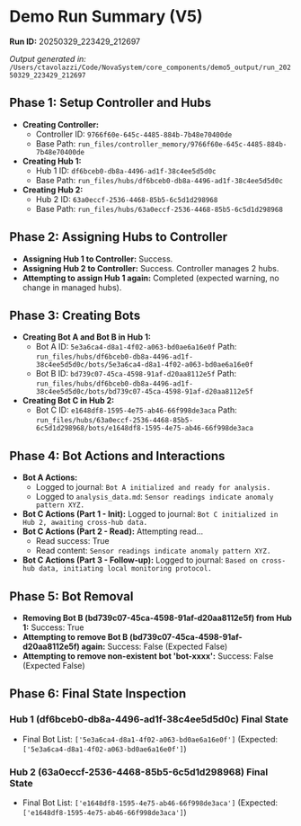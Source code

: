 # Demo Run Summary (V5)
**Run ID:** 20250329_223429_212697

*Output generated in:* `/Users/ctavolazzi/Code/NovaSystem/core_components/demo5_output/run_20250329_223429_212697`

## Phase 1: Setup Controller and Hubs

- **Creating Controller:**
  - Controller ID: `9766f60e-645c-4485-884b-7b48e70400de`
  - Base Path: `run_files/controller_memory/9766f60e-645c-4485-884b-7b48e70400de`
- **Creating Hub 1:**
  - Hub 1 ID: `df6bceb0-db8a-4496-ad1f-38c4ee5d5d0c`
  - Base Path: `run_files/hubs/df6bceb0-db8a-4496-ad1f-38c4ee5d5d0c`
- **Creating Hub 2:**
  - Hub 2 ID: `63a0eccf-2536-4468-85b5-6c5d1d298968`
  - Base Path: `run_files/hubs/63a0eccf-2536-4468-85b5-6c5d1d298968`

## Phase 2: Assigning Hubs to Controller

- **Assigning Hub 1 to Controller:** Success.
- **Assigning Hub 2 to Controller:** Success. Controller manages 2 hubs.
- **Attempting to assign Hub 1 again:** Completed (expected warning, no change in managed hubs).

## Phase 3: Creating Bots

- **Creating Bot A and Bot B in Hub 1:**
  - Bot A ID: `5e3a6ca4-d8a1-4f02-a063-bd0ae6a16e0f` Path: `run_files/hubs/df6bceb0-db8a-4496-ad1f-38c4ee5d5d0c/bots/5e3a6ca4-d8a1-4f02-a063-bd0ae6a16e0f`
  - Bot B ID: `bd739c07-45ca-4598-91af-d20aa8112e5f` Path: `run_files/hubs/df6bceb0-db8a-4496-ad1f-38c4ee5d5d0c/bots/bd739c07-45ca-4598-91af-d20aa8112e5f`
- **Creating Bot C in Hub 2:**
  - Bot C ID: `e1648df8-1595-4e75-ab46-66f998de3aca` Path: `run_files/hubs/63a0eccf-2536-4468-85b5-6c5d1d298968/bots/e1648df8-1595-4e75-ab46-66f998de3aca`

## Phase 4: Bot Actions and Interactions

- **Bot A Actions:**
  - Logged to journal: `Bot A initialized and ready for analysis.`
  - Logged to `analysis_data.md`: `Sensor readings indicate anomaly pattern XYZ.`
- **Bot C Actions (Part 1 - Init):** Logged to journal: `Bot C initialized in Hub 2, awaiting cross-hub data.`
- **Bot C Actions (Part 2 - Read):** Attempting read...
  - Read success: True
  - Read content: `Sensor readings indicate anomaly pattern XYZ.`
- **Bot C Actions (Part 3 - Follow-up):** Logged to journal: `Based on cross-hub data, initiating local monitoring protocol.`

## Phase 5: Bot Removal

- **Removing Bot B (bd739c07-45ca-4598-91af-d20aa8112e5f) from Hub 1:** Success: True
- **Attempting to remove Bot B (bd739c07-45ca-4598-91af-d20aa8112e5f) again:** Success: False (Expected False)
- **Attempting to remove non-existent bot 'bot-xxxx':** Success: False (Expected False)

## Phase 6: Final State Inspection

### Hub 1 (df6bceb0-db8a-4496-ad1f-38c4ee5d5d0c) Final State
- Final Bot List: `['5e3a6ca4-d8a1-4f02-a063-bd0ae6a16e0f']` (Expected: `['5e3a6ca4-d8a1-4f02-a063-bd0ae6a16e0f']`)
### Hub 2 (63a0eccf-2536-4468-85b5-6c5d1d298968) Final State
- Final Bot List: `['e1648df8-1595-4e75-ab46-66f998de3aca']` (Expected: `['e1648df8-1595-4e75-ab46-66f998de3aca']`)